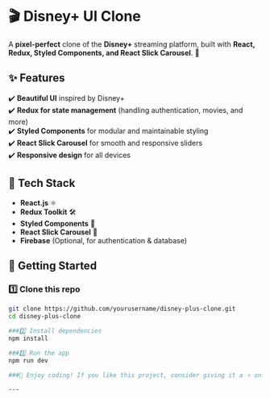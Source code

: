 # 🎬 Disney+ UI Clone  

A **pixel-perfect** clone of the **Disney+** streaming platform, built with **React, Redux, Styled Components, and React Slick Carousel**. 🚀  

## ✨ Features  
✔️ **Beautiful UI** inspired by Disney+  
✔️ **Redux for state management** (handling authentication, movies, and more)  
✔️ **Styled Components** for modular and maintainable styling  
✔️ **React Slick Carousel** for smooth and responsive sliders  
✔️ **Responsive design** for all devices  

## 🔧 Tech Stack  
- **React.js** ⚛️  
- **Redux Toolkit** 🛠  
- **Styled Components** 💅  
- **React Slick Carousel** 🎠  
- **Firebase** (Optional, for authentication & database)  

## 🚀 Getting Started  
### 1️⃣ Clone this repo  
```bash
git clone https://github.com/yourusername/disney-plus-clone.git
cd disney-plus-clone

###2️⃣ Install dependencies
npm install

###3️⃣ Run the app
npm run dev

###🎥 Enjoy coding! If you like this project, consider giving it a ⭐ on GitHub!

---
